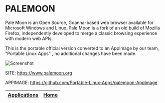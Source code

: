 # PALEMOON

 Pale Moon is an Open Source, Goanna-based web browser available for Microsoft Windows and Linux. Pale Moon is a fork of an old build of Mozilla Firefox, independently developed to merge a classic browsing experience with modern web APIs.

 This is the portable official version converted to an AppImage by our team, "Portable Linux Apps" , no additional changes have been made.
  
 ![Screenshot](https://tipsonubuntu.com/wp-content/uploads/2016/07/palemoon-browser.jpg)
 
 SITE: https://www.palemoon.org

 APPIMAGE: https://github.com/Portable-Linux-Apps/palemoon-AppImage

 | [Applications](https://portable-linux-apps.github.io/apps.html) | [Home](https://portable-linux-apps.github.io)
 | --- | --- |
